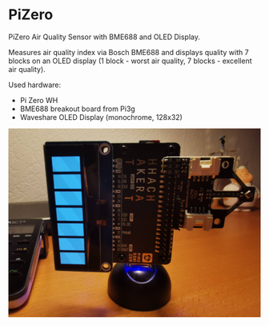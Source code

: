 # PiZero
PiZero Air Quality Sensor with BME688 and OLED Display.

Measures air quality index via Bosch BME688 and displays quality with 7 blocks on an OLED display (1 block - worst air quality, 7 blocks - excellent air quality).

Used hardware:
- Pi Zero WH
- BME688 breakout board from Pi3g
- Waveshare OLED Display (monochrome, 128x32)

![Hardware](https://github.com/TepMan/PiZero/blob/master/IMG_20210731_202917.jpg "Hardware")

